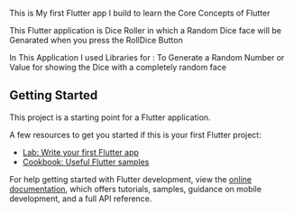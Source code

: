 This is My first Flutter app I build to learn the Core Concepts of Flutter

This Flutter application is Dice Roller in which a Random Dice face will be Genarated when you press the RollDice Button

In This Application I used Libraries for :
To Generate a Random Number or Value for showing the Dice with a completely random face

## Getting Started

This project is a starting point for a Flutter application.

A few resources to get you started if this is your first Flutter project:

- [Lab: Write your first Flutter app](https://docs.flutter.dev/get-started/codelab)
- [Cookbook: Useful Flutter samples](https://docs.flutter.dev/cookbook)

For help getting started with Flutter development, view the
[online documentation](https://docs.flutter.dev/), which offers tutorials,
samples, guidance on mobile development, and a full API reference.
